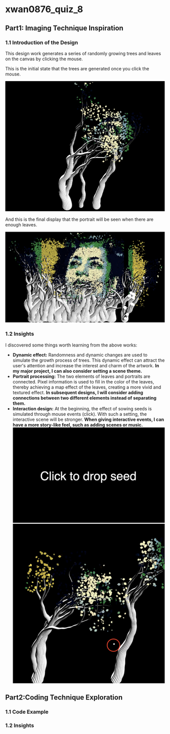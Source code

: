 # xwan0876_quiz_8

## Part1: Imaging Technique Inspiration

### 1.1 Introduction of the Design 
This design work generates a series of randomly growing trees and leaves on the canvas by clicking the mouse. 

This is the initial state that the trees are generated once you click the mouse.

![the image of initial state](readmeImages/initial.jpg)

And this is the final display that the portrait will be seen when there are enough leaves.

![the image of final display](readmeImages/final.jpg)

### 1.2 Insights
I discovered some things worth learning from the above works:
- **Dynamic effect:** Randomness and dynamic changes are used to simulate the growth process of trees. This dynamic effect can attract the user's attention and increase the interest and charm of the artwork. **In my major project, I can also consider setting a scene theme.**
- **Portrait processing:** The two elements of leaves and portraits are connected. Pixel information is used to fill in the color of the leaves, thereby achieving a map effect of the leaves, creating a more vivid and textured effect. **In subsequent designs, I will consider adding connections between two different elements instead of separating them.**
- **Interaction design:** At the beginning, the effect of sowing seeds is simulated through mouse events (click). With such a setting, the interactive scene will be stronger. **When giving interactive events, I can have a more story-like feel, such as adding scenes or music.**
![click 1](readmeImages/click1.jpg)
![click 1](readmeImages/click2.jpg)

## Part2:Coding Technique Exploration

### 1.1 Code Example

### 1.2 Insights

